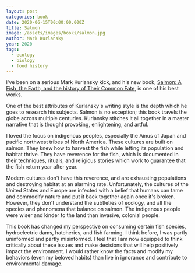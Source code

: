 ```yaml
---
layout: post
categories: book
date: 2020-06-15T00:00:00.000Z
title: Salmon
image: /assets/images/books/salmon.jpg
author: Mark Kurlansky
year: 2020
tags:
  - ecology
  - biology
  - food history
---
```


I've been on a serious Mark Kurlansky kick, and his new book, [Salmon: A Fish, the Earth, and the history
of Their Common Fate](https://smile.amazon.com/Salmon-Earth-History-Common-Fate/dp/1938340868/ref=sr_1_1?dchild=1&keywords=salmon+kurlansky&qid=1592242427&sr=8-1), is one of his best works.

One of the best attributes of Kurlansky's writing style is the depth which he goes to research his subjects. Salmon is no exception; this book travels the globe across multiple centuries. Kurlansky stitches it all together in a master narrative that is thought provoking, enlightening, and artful.

I loved the focus on indigenous peoples, especially the Ainus of Japan and pacific northwest tribes of North America. These cultures are built on salmon. They knew how to harvest the fish while letting its population and habitat thrive. They have reverence for the fish, which is documented in their techniques, rituals, and religious stories which work to guarantee that the fish return year after year.

Modern cultures don't have this reverence, and are exhausting populations and destroying habitat at an alarming rate. Unfortunately, the cultures of the United States and Europe are infected with a belief that humans can tame and commodify nature and put it back together again once it's broken. However, they don't understand the subtleties of ecology, and all the species and phenomena that balance on salmon. The indigenous people were wiser and kinder to the land than invasive, colonial people.

This book has changed my perspective on consuming certain fish species, hydroelectric dams, hatcheries, and fish farming. I think before, I was partly uninformed and partly misinformed. I feel that I am now equipped to think critically about these issues and make decisions that will help positively impact the environment. I would rather know the facts and modify my behaviors (even my beloved habits) than live in ignorance and contribute to environmental damage.
